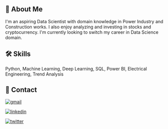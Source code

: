 
## 🚀 About Me
I'm an aspiring Data Scientist with domain knowledge in Power Industry and Construction works. I also enjoy analyzing and investing in stocks and cryptocurrency. I'm currently looking to switch my career in Data Science domain.


## 🛠 Skills
Python, Machine Learning, Deep Learning, SQL, Power BI, Electrical Engineering, Trend Analysis


## 🔗 Contact
[![gmail](https://img.shields.io/badge/Gmail-D14836?style=for-the-badge&logo=gmail&logoColor=white)](tahazafar96@gmail.com/)

[![linkedin](https://img.shields.io/badge/linkedin-0A66C2?style=for-the-badge&logo=linkedin&logoColor=white)](https://www.linkedin.com/in/tahazafar96/)

[![twitter](https://img.shields.io/badge/twitter-1DA1F2?style=for-the-badge&logo=twitter&logoColor=white)](https://twitter.com/tahazafar) 

